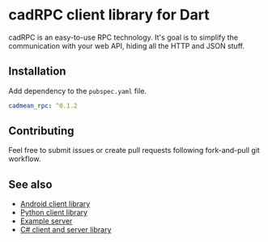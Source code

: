 # cadRPC client library for Dart

cadRPC is an easy-to-use RPC technology. It's goal is to simplify the communication with your web API, hiding all the HTTP and JSON stuff.

## Installation

Add dependency to the ```pubspec.yaml``` file.
```yaml
cadmean_rpc: ^0.1.2
```

## Contributing

Feel free to submit issues or create pull requests following fork-and-pull git workflow.

## See also

* [Android client library](https://github.com/cadmean-ru/androidRPCKit)
* [Python client library](https://github.com/cadmean-ru/pythonRPCKit)
* [Example server](https://github.com/cadmean-ru/ExampleRpcServer)
* [C# client and server library](https://github.com/cadmean-ru/csharpRPCKit)
